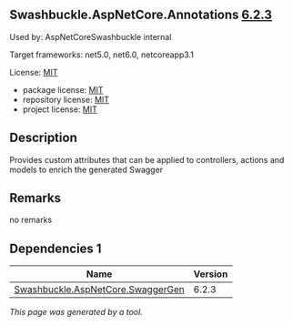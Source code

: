 Swashbuckle.AspNetCore.Annotations [6.2.3](https://www.nuget.org/packages/Swashbuckle.AspNetCore.Annotations/6.2.3)
--------------------

Used by: AspNetCoreSwashbuckle internal

Target frameworks: net5.0, net6.0, netcoreapp3.1

License: [MIT](../../../../licenses/mit) 

- package license: [MIT](https://licenses.nuget.org/MIT) 
- repository license: [MIT](https://github.com/domaindrivendev/Swashbuckle.AspNetCore.git) 
- project license: [MIT](https://github.com/domaindrivendev/Swashbuckle.AspNetCore) 

Description
-----------
Provides custom attributes that can be applied to controllers, actions and models to enrich the generated Swagger

Remarks
-----------
no remarks


Dependencies 1
-----------

|Name|Version|
|----------|:----|
|[Swashbuckle.AspNetCore.SwaggerGen](../../../../packages/nuget.org/swashbuckle.aspnetcore.swaggergen/6.2.3)|6.2.3|

*This page was generated by a tool.*